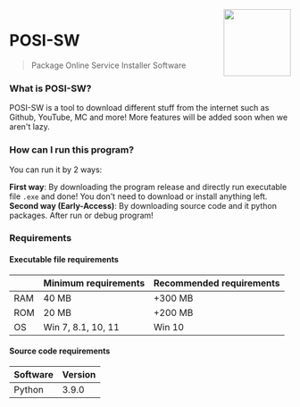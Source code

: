 <img src="icon.ico" width="120" height="120" align="right" />

# POSI-SW

> Package Online Service Installer Software

### What is POSI-SW?
POSI-SW is a tool to download different stuff from the internet such as Github, YouTube, MC and more!
More features will be added soon when we aren't lazy.


### How can I run this program?

You can run it by 2 ways:

**First way**: By downloading the program release and directly run executable file `.exe` and done! You don't need to download or install anything left.<br/>
**Second way (Early-Access)**: By downloading source code and it python packages. After run or debug program!

### Requirements

#### Executable file requirements

|      | Minimum requirements | Recommended requirements |
| ---- | -------------------- | ------------------------ |
| RAM  | 40 MB                | +300 MB                  |
| ROM  | 20 MB                | +200 MB                  |
| OS   | Win 7, 8.1, 10, 11   | Win 10                   |



#### Source code requirements

|Software| Version |
|--|--|
| Python | 3.9.0 |

